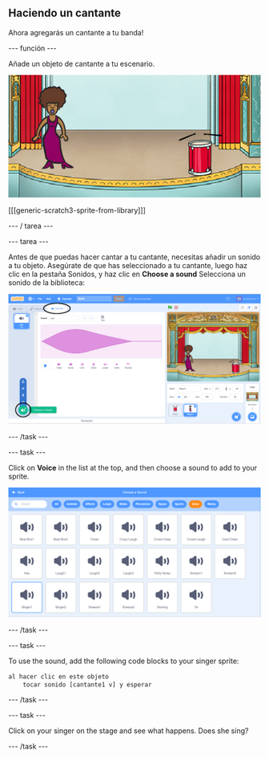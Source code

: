 ## Haciendo un cantante

Ahora agregarás un cantante a tu banda!

\--- función \---

Añade un objeto de cantante a tu escenario.

![captura de pantalla](images/band-singer-mic.png)

[[[generic-scratch3-sprite-from-library]]]

\--- / tarea \---

\--- tarea \---

Antes de que puedas hacer cantar a tu cantante, necesitas añadir un sonido a tu objeto. Asegúrate de que has seleccionado a tu cantante, luego haz clic en la pestaña Sonidos, y haz clic en **Choose a sound** Selecciona un sonido de la biblioteca:

![screenshot](images/band-import-sound-annotated.png)

\--- /task \---

\--- task \---

Click on **Voice** in the list at the top, and then choose a sound to add to your sprite.

![screenshot](images/band-choose-sound.png)

\--- /task \---

\--- task \---

To use the sound, add the following code blocks to your singer sprite:

```blocks3
al hacer clic en este objeto
    tocar sonido [cantante1 v] y esperar
```

\--- /task \---

\--- task \---

Click on your singer on the stage and see what happens. Does she sing?

\--- /task \---